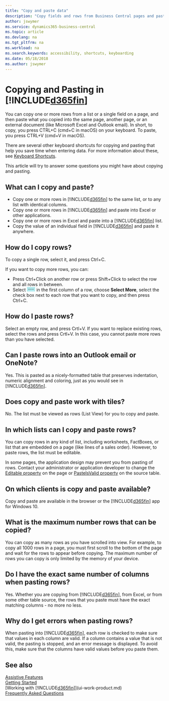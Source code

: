 ```yaml
---
title: "Copy and paste data"
description: "Copy fields and rows from Business Central pages and paste somewhere else."
author: jswymer
ms.service: dynamics365-business-central
ms.topic: article
ms.devlang: na
ms.tgt_pltfrm: na
ms.workload: na
ms.search.keywords: accessibility, shortcuts, keyboarding
ms.date: 05/18/2018
ms.author: jswymer
---
```


# Copying and Pasting in [!INCLUDE[d365fin](includes/d365fin_md.md)]
You can copy one or more rows from a list or a single field on a page, and then paste what you copied into the same page, another page, or an external document (like Microsoft Excel and Outlook email). In short, to copy, you press CTRL+C (cmd+C in macOS) on your keyboard. To paste, you press CTRL+V (cmd+V in macOS).

There are several other keyboard shortcuts for copying and pasting that help you save time when entering data. For more information about these, see [Keyboard Shortcuts](keyboard-shortcuts.md#CopyRows).

This article will try to answer some questions you might have about copying and pasting.  

## What can I copy and paste?
-   Copy one or more rows in [!INCLUDE[d365fin](includes/d365fin_md.md)] to the same list, or to any list with identical columns.
-   Copy one or more rows in [!INCLUDE[d365fin](includes/d365fin_md.md)] and paste into Excel or other applications.
-   Copy one or more rows in Excel and paste into a [!INCLUDE[d365fin](includes/d365fin_md.md)] list.
-   Copy the value of an individual field in [!INCLUDE[d365fin](includes/d365fin_md.md)] and paste it anywhere.

## How do I copy rows?
To copy a single row, select it, and press Ctrl+C.

If you want to copy more rows, you can:
-   Press Ctrl+Click on another row or press Shift+Click to select the row and all rows in between.
-   Select ![Show more options](media/show-more-options-icon.png "Show more options icon") in the first column of a row, choose **Select More**, select the check box next to each row that you want to copy, and then press Ctrl+C.

## How do I paste rows?
Select an empty row, and press Crtl+V. If you want to replace existing rows, select the rows and press Crtl+V. In this case, you cannot paste more rows than you have selected.

<!-- Rows are pasted directly where your cursor is located. If you paste into an empty line, any existing subsequent lines will be moved after the pasted lines. If you paste into an existing line or lines, this will be overwritten.-->

## Can I paste rows into an Outlook email or OneNote?
Yes. This is pasted as a nicely-formatted table that preserves indentation, numeric alignment and coloring, just as you would see in [!INCLUDE[d365fin](includes/d365fin_md.md)].

## Does copy and paste work with tiles?
No. The list must be viewed as rows (List View) for you to copy and paste.

## In which lists can I copy and paste rows?
You can copy rows in any kind of list, including worksheets, FactBoxes, or list that are embedded on a page (like lines of a sales order). However, to paste rows, the list must be editable.

In some pages, the application design may prevent you from pasting of rows. Contact your administrator or application developer to change the [Editable property](https://docs.microsoft.com/en-us/dynamics365/business-central/dev-itpro/developer/properties/devenv-editable-property) on the page or [PasteIsValid property](https://docs.microsoft.com/en-us/dynamics365/business-central/dev-itpro/developer/properties/devenv-pasteisvalid-property) on the source table.

## On which clients is copy and paste available?
Copy and paste are available in the browser or the [!INCLUDE[d365fin](includes/d365fin_md.md)] app for Windows 10.

## What is the maximum number rows that can be copied?
You can copy as many rows as you have scrolled into view. For example, to copy all 1000 rows in a page, you must first scroll to the bottom of the page and wait for the rows to appear before copying. The maximum number of rows you can copy is only limited by the memory of your device.

## Do I have the exact same number of columns when pasting rows?
Yes. Whether you are copying from [!INCLUDE[d365fin](includes/d365fin_md.md)], from Excel, or from some other table source, the rows that you paste must have the exact matching columns - no more no less.

## Why do I get errors when pasting rows? 
When pasting into [!INCLUDE[d365fin](includes/d365fin_md.md)], each row is checked to make sure that values in each column are valid. If a column contains a value that is not valid, the pasting is stopped, and an error message is displayed. To avoid this, make sure that the columns have valid values before you paste them.


## See also
[Assistive Features](ui-accessibility.md)  
[Getting Started](product-get-started.md)  
[Working with [!INCLUDE[d365fin](includes/d365fin_md.md)]](ui-work-product.md)  
[Frequently Asked Questions](across-faq.md)  
